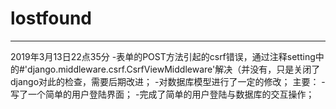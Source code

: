 # lostfound
--------------------
2019年3月13日22点35分
-表单的POST方法引起的csrf错误，通过注释setting中的#'django.middleware.csrf.CsrfViewMiddleware'解决（并没有，只是关闭了django对此的检查，需要后期改进；
-对数据库模型进行了一定的修改；
主要：
-写了一个简单的用户登陆界面；
-完成了简单的用户登陆与数据库的交互操作；
